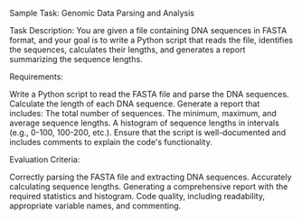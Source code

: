Sample Task: Genomic Data Parsing and Analysis

Task Description:
You are given a file containing DNA sequences in FASTA format, and your goal is to write a Python script that reads the file, identifies the sequences, calculates their lengths, and generates a report summarizing the sequence lengths.

Requirements:

Write a Python script to read the FASTA file and parse the DNA sequences.
Calculate the length of each DNA sequence.
Generate a report that includes:
The total number of sequences.
The minimum, maximum, and average sequence lengths.
A histogram of sequence lengths in intervals (e.g., 0-100, 100-200, etc.).
Ensure that the script is well-documented and includes comments to explain the code's functionality.

Evaluation Criteria:

Correctly parsing the FASTA file and extracting DNA sequences.
Accurately calculating sequence lengths.
Generating a comprehensive report with the required statistics and histogram.
Code quality, including readability, appropriate variable names, and commenting.
